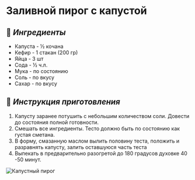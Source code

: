 # Заливной пирог с капустой  

## 🛒 *Ингредиенты*  
- Капуста - ½ кочана
- Кефир - 1 стакан (200 гр)
- Яйца - 3 шт
- Сода - ½ ч.л.
- Мука - по состоянию
- Соль - по вкусу
- Сахар - по вкусу


## 🔪 *Инструкция приготовления*  
1.	Капусту заранее потушить с небольшим количеством соли. Довести до состояния полной готовности.
2.	Смешать все ингредиенты. Тесто должно быть по состоянию как густая сметана.
3.	В форму, смазанную маслом вылить половину теста, положить и разравнять капусту, залить оставшуюся часть теста
4.	Выпекать в предварительно разогретой до 180 градусов духовке 40 -50 минут.

![Капустный пирог](https://static.1000.menu/img/content/26948/zalivnoi-pirog-s-kapustoi-na-smetane_1525884385_9_max.jpg)
